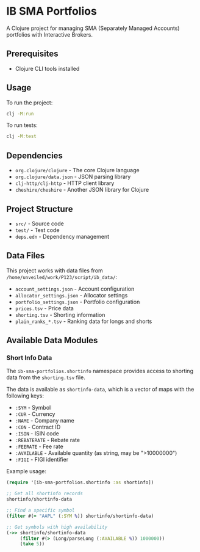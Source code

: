 # IB SMA Portfolios

A Clojure project for managing SMA (Separately Managed Accounts) portfolios with Interactive Brokers.

## Prerequisites

- Clojure CLI tools installed

## Usage

To run the project:

```bash
clj -M:run
```

To run tests:

```bash
clj -M:test
```

## Dependencies

- `org.clojure/clojure` - The core Clojure language
- `org.clojure/data.json` - JSON parsing library
- `clj-http/clj-http` - HTTP client library
- `cheshire/cheshire` - Another JSON library for Clojure

## Project Structure

- `src/` - Source code
- `test/` - Test code
- `deps.edn` - Dependency management

## Data Files

This project works with data files from `/home/unveiled/work/P123/script/ib_data/`:

- `account_settings.json` - Account configuration
- `allocator_settings.json` - Allocator settings
- `portfolio_settings.json` - Portfolio configuration
- `prices.tsv` - Price data
- `shorting.tsv` - Shorting information
- `plain_ranks_*.tsv` - Ranking data for longs and shorts

## Available Data Modules

### Short Info Data

The `ib-sma-portfolios.shortinfo` namespace provides access to shorting data from the `shorting.tsv` file.

The data is available as `shortinfo-data`, which is a vector of maps with the following keys:
- `:SYM` - Symbol
- `:CUR` - Currency
- `:NAME` - Company name
- `:CON` - Contract ID
- `:ISIN` - ISIN code
- `:REBATERATE` - Rebate rate
- `:FEERATE` - Fee rate
- `:AVAILABLE` - Available quantity (as string, may be ">10000000")
- `:FIGI` - FIGI identifier

Example usage:
```clojure
(require '[ib-sma-portfolios.shortinfo :as shortinfo])

;; Get all shortinfo records
shortinfo/shortinfo-data

;; Find a specific symbol
(filter #(= "AAPL" (:SYM %)) shortinfo/shortinfo-data)

;; Get symbols with high availability
(->> shortinfo/shortinfo-data
     (filter #(> (Long/parseLong (:AVAILABLE %)) 1000000))
     (take 5))
```